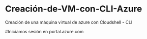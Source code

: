# Creación-de-VM-con-CLI-Azure
Creación de una máquina virtual de azure con Cloudshell - CLI

#Iniciamos sesión en portal.azure.com
